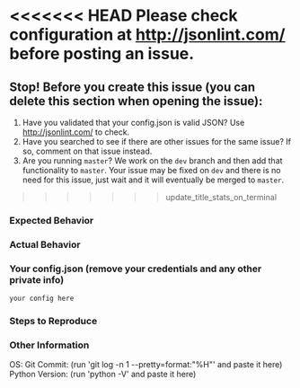 <<<<<<< HEAD
Please check configuration at http://jsonlint.com/ before posting an issue.
=======
## Stop! Before you create this issue (you can delete this section when opening the issue):
1. Have you validated that your config.json is valid JSON? Use http://jsonlint.com/ to check.
2. Have you searched to see if there are other issues for the same issue? If so, comment on that issue instead.
3. Are you running `master`? We work on the `dev` branch and then add that functionality to `master`. Your issue may be fixed on `dev` and there is no need for this issue, just wait and it will eventually be merged to `master`.
>>>>>>> update_title_stats_on_terminal

### Expected Behavior


### Actual Behavior


### Your config.json (remove your credentials and any other private info)
```
your config here
```

### Steps to Reproduce


### Other Information
OS:
Git Commit: (run 'git log -n 1 --pretty=format:"%H"' and paste it here)
Python Version: (run 'python -V' and paste it here)
